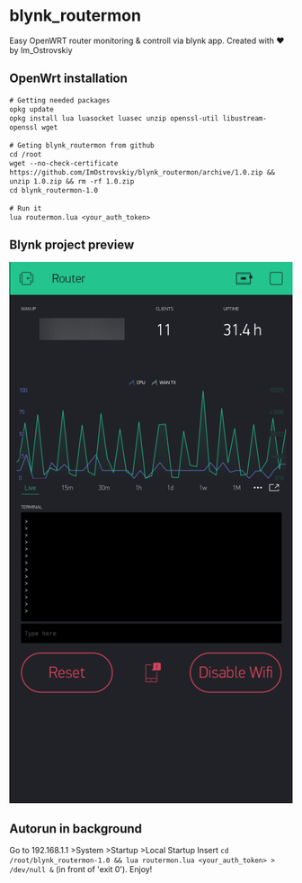 # blynk_routermon
Easy OpenWRT router monitoring &amp; controll via blynk app.
Created with ❤ by Im_Ostrovskiy
## OpenWrt installation

```
# Getting needed packages
opkg update
opkg install lua luasocket luasec unzip openssl-util libustream-openssl wget

# Geting blynk_routermon from github
cd /root
wget --no-check-certificate https://github.com/ImOstrovskiy/blynk_routermon/archive/1.0.zip && unzip 1.0.zip && rm -rf 1.0.zip
cd blynk_routermon-1.0

# Run it
lua routermon.lua <your_auth_token>
```

## Blynk project preview

![Preview](https://github.com/ImOstrovskiy/blynk_routermon/blob/main/InApp_preview.png)

## Autorun in background
Go to 192.168.1.1 >System >Startup >Local Startup
Insert ```cd /root/blynk_routermon-1.0 && lua routermon.lua <your_auth_token> > /dev/null &``` (in front of 'exit 0').
Enjoy!
